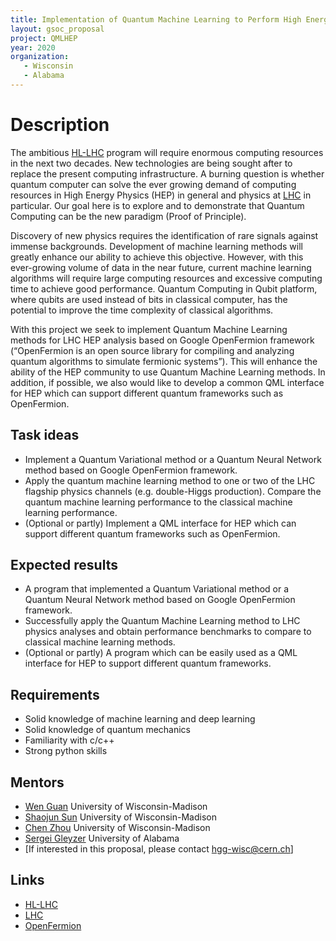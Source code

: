 ```yaml
---
title: Implementation of Quantum Machine Learning to Perform High Energy Physics Analysis at the LHC
layout: gsoc_proposal
project: QMLHEP
year: 2020
organization:
   - Wisconsin
   - Alabama
---
```


# Description
The ambitious [HL-LHC](https://hilumilhc.web.cern.ch) program will require enormous computing resources in the next two decades. New technologies are being sought after to replace the present computing infrastructure. A burning question is whether quantum computer can solve the ever growing demand of computing resources in High Energy Physics (HEP) in general and physics at [LHC](https://home.cern/science/accelerators/large-hadron-collider) in particular. Our goal here is to explore and to demonstrate that Quantum Computing can be the new paradigm (Proof of Principle).

Discovery of new physics requires the identification of rare signals against immense backgrounds. Development of machine learning methods will greatly enhance our ability to achieve this objective. However, with this ever-growing volume of data in the near future, current machine learning algorithms will require large computing resources and excessive computing time to achieve good performance. Quantum Computing in Qubit platform, where qubits are used instead of bits in classical computer, has the potential to improve the time complexity of classical algorithms.

With this project we seek to implement Quantum Machine Learning methods for LHC HEP analysis based on Google OpenFermion framework (“OpenFermion is an open source library for compiling and analyzing quantum algorithms to simulate fermionic systems”). This will enhance the ability of the HEP community to use Quantum Machine Learning methods. In addition, if possible, we also would like to develop a common QML interface for HEP which can support different quantum frameworks such as OpenFermion.


## Task ideas
  * Implement a Quantum Variational method or a Quantum Neural Network method based on Google OpenFermion framework.
  * Apply the quantum machine learning method to one or two of the LHC flagship physics channels (e.g. double-Higgs production). Compare the quantum machine learning performance to the classical machine learning performance.
  * (Optional or partly) Implement a QML interface for HEP which can support different quantum frameworks such as OpenFermion.

## Expected results
  * A program that implemented a Quantum Variational method or a Quantum Neural Network method based on Google OpenFermion framework.
  * Successfully apply the Quantum Machine Learning method to LHC physics analyses and obtain performance benchmarks to compare to classical machine learning methods.
  * (Optional or partly) A program which can be easily used as a QML interface for HEP to support different quantum frameworks.

## Requirements 
  * Solid knowledge of machine learning and deep learning
  * Solid knowledge of quantum mechanics
  * Familiarity with c/c++
  * Strong python skills


## Mentors
  * [Wen Guan](mailto:wen.guan@cern.ch) University of Wisconsin-Madison
  * [Shaojun Sun](mailto:shaojun.sun@cern.ch) University of Wisconsin-Madison
  * [Chen Zhou](mailto:chen.zhou@cern.ch) University of Wisconsin-Madison
  * [Sergei Gleyzer](mailto:sergei@cern.ch) University of Alabama
  * [If interested in this proposal, please contact hgg-wisc@cern.ch]

## Links
  * [HL-LHC](https://hilumilhc.web.cern.ch)
  * [LHC](https://home.cern/science/accelerators/large-hadron-collider)
  * [OpenFermion](https://github.com/quantumlib/OpenFermion)
